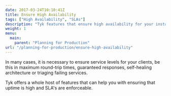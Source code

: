 ```yaml
---
date: 2017-03-24T10:10:41Z
title: Ensure High Availability
tags: ["High Availability", "SLAs"]
description: "Tyk features that ensure high availability for your installation"
weight: 1
menu:
  main:
    parent: "Planning for Production"
url: "/planning-for-production/ensure-high-availability"
---
```


In many cases, it is necessary to ensure service levels for your clients, be this in maximum round-trip times, guaranteed responses, self-healing architecture or triaging failing services.

Tyk offers a whole host of features that can help you with ensuring that uptime is high and SLA's are enforceable.